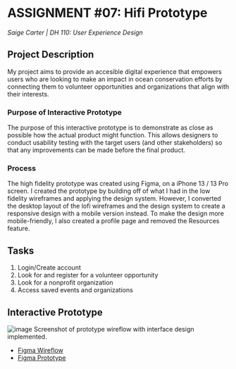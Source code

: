 # ASSIGNMENT #07: Hifi Prototype
*Saige Carter | DH 110: User Experience Design*

## Project Description
My project aims to provide an accesible digital experience that empowers users who are looking to make an impact in ocean conservation efforts by connecting them to volunteer opportunities and organizations that align with their interests.

### Purpose of Interactive Prototype
The purpose of this interactive prototype is to demonstrate as close as possible how the actual product might function. This allows designers to conduct usability testing with the target users (and other stakeholders) so that any improvements can be made before the final product.

### Process
The high fidelity prototype was created using Figma, on a iPhone 13 / 13 Pro screen. I created the prototype by building off of what I had in the low fidelity wireframes and applying the design system. However, I converted the desktop layout of the lofi wireframes and the design system to create a responsive design with a mobile version instead. To make the design more mobile-friendly, I also created a profile page and removed the Resources feature.

## Tasks
1. Login/Create account
2. Look for and register for a volunteer opportunity 
3. Look for a nonprofit organization
4. Access saved events and organizations

## Interactive Prototype 
![image](https://user-images.githubusercontent.com/114601961/202225173-7798ef12-0a15-43e3-b843-d74490b62364.png)
Screenshot of prototype wireflow with interface design implemented.

- [Figma Wireflow](https://www.figma.com/file/nTMgIypMpzI9N47JF1HRUp/A7-hifi-wireflows?node-id=0%3A1&t=UKo0CKvm6qwtiVf5-1)
- [Figma Prototype](https://www.figma.com/proto/XBPIU4JBc1oHRONafFnsuv/A7-hifi-prototype?page-id=0%3A1&node-id=1%3A22&viewport=399%2C172%2C0.12&scaling=min-zoom&starting-point-node-id=1%3A17)
